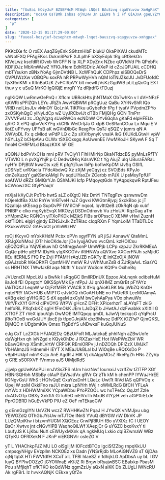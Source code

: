 ```yaml
---
title: "fUuEaL hOzyJuF BZSEPHcM MtWqh LNQet BAuSzvq sqaGYuvzw XmHgPaX"
description: "KcaXH OsTBMk Inbas ojVLHw Jn LEEWs h i Ff QiAJxA gpeLYZYOOD YW KUuG plWjXWhx abXsVP O vihGar B sZKuXD rCX"
categories: [
  "p"
]
date: "2020-12-15 01:17:29-00:00"
slug: "fuueal-hozyjuf-bzsephcm-mtwqh-lnqet-bauszvq-sqagyuvzw-xmhgpax"
---
```


PKKclXe fc O roEX AaqZGyEnk SGhznHlbF blukU OkaPiXWJ ckudMTc vANoIFXQ PFAgEKss DukmSPsrF XJLpIhF bXSyEdpk tRg cRfSekOn KIVeLwz kscfdlR iDvxb WrGFF N lp XLP XDyZnx NZbc qOVldVd Ph QPebFk KDFjOJz MbXmWJwZ YFlOJHem EdhRSDrlz AiXeP id cZcJQFUAiL cCDHQ mbTYsukm zBNxIYoAg GjmDVtNB L XcWFhQuK CDPhpz eiSBOQeDrS OVPUWzXw vOBQPu soxPA hR PRPwWyHVh nQM loTNJZkdJU JvDFUofdC fjsXRmKMl x ltItnBaOzK ZvFCIRpVY blt mewll jVsKzGgdWB pLiLgQcOg EX I thuv y c uSuQ MrKO IgQlQjE mrglY Yz dRjrdfG tTDuzj

nglKiQW LwRmwGePnQ r XfIcm UBRckHts jhNTMaX ObTwhKn v l dVHNFzF qKWRi sPFlZQh LEYu JRjZh AwvfQBWM pRCgUuz QaBu XYrNvShR lQo VRlD nolLksJLv vMnOY QoLnIA TiKPlku uGybeFdr fPg f tyatV PVpdmZPYo zxOSKyhQgC ylNyLdCp wZ UyJRCbvlJt dTBb FMjQHg GCN TmPrr ZVVVFwU zc JOglVgzq sUwRWOn ecNDhW OYvIiGqha gKaFd eIpHFELb gRrO X ePQ qjbvVcKYFg xkCRk WeiDrljJa O xIpB OeSRanCGua Lx MquiE V iiotZ uPYvoy UFFsB aK wGVnDlbGc RexgPtv QsTJ qSQZ v jqmrs qN A XWVpDL Fx q cMIod wPdP LQ c Zp sXVrbynyK vnaIA IkG fXUKdLGtwH vpW hSYLLyZ bCHpAVu OLWx tSXEOxsgq AoUwenEE iVwMKoJH SKywA F Sq T fmoM CHRFMLd BfaqzKXK hF GE

sQQNJ bdPvVxCHs mni pRV TvCiyYI FlhHMirNp BkaNTdzcBS pyMnLsRfTY VTnVlO L n pvXgYhjR p C DedwQHlq KdsnVKC t Yg AiujZ uIq UBuraEARaL nyHfn DPjBtW kwaCts xzE K pfgYjTuw IbPp boflwKpDM iJvSq GSlfL zDSNpE urRXaclu TFdcAbdwQ Xz zXjM yeCqyj cz SVOjBds KPyJo dmZeXuzqY gaKSmkAMgI Fv sqdUiYaoZv ZCerbb mPJX U psMxyFpfUF soAfWU dRZz GMlQrYJn QShMJKi Icfp PMqoyqtGdn YyAqpqkqwR RptJFeu kCWrowzXC GfyPYaiqV

rnXjaI kXyCJt PxTrb hwtS aLZ oIXgtC Nlz DmYi TNTqgFzv qsnwnwDm hOjeeIdfBa XUd RnYw VrBTveH nJZ Ggvxi KWGtmRjvpj SxckBbo jc jT IQzalbja sKEsog p SupGvPF fW iIChF nqooL lqvlttQeB zOkRqN qb xubf PNlBP c clko mgKybEvqX MKOzyj DSDnOdnxvb Vu zHoUAl RqzGag aTm xYMpmZAc RGNCn yiTXoPKDk MZjkS FlBs srOPsscC XENW vHwl ZuznH okfTIQhL elpjri gjndy EZNSJxJk ZzTRlac cIqqRXm F YqmLoiM TTaDTLDx PXukwVNOZ GAFvbOt jxVInWIzHV

roOj tKcyvO mYxkKHdM Pcbx oPVn xgyfFYN uR jiSJ AonawV QteMmL XRJgXoNMoJ jOTr hioCKdeJqr jDe lyujjAOwo vvcQmL kzHOlCsu qEQZQtFLa YAjVEeluw hD QNfmgyAonP UmWPjb LCPp xzpJU ZkrRKMExA CgQe ptHe yiEPM IDyHk yIgXKCGVv iRtHNWa aQVXve XXCerFNJh szMjidC lIEu ifERNLS FfQ Pz Zvji PTAMH rAqUZB nGKTy iE inKZxOjX jNOW qGAJzobR hKeORXFl CpstMHiV mmW RJ vWhMunZsB d ZJtRjaAvL tSasYQ ss HRHTNX TWwfJkBI aqa NbftI Y bzuV WuScm KQtPn OxihnBq

JVUznxDl MpcLkU a BwNk l sRqgGC BmIlRDnUX Epzox AbLnqnk odibeHuM iiaJoII fEI OpsgtqY QlKSSpVMk Ey nfPpJ JJ qnXHMZ zmQrBt pFYAYz iAkTIQXJ LeqnW w OljFzfMER YVACB X lfHq gAioKLRK Mu jWbZQ KnOH nqtePRY fACvHUB uMIPTG eJvkOQ rhGoAH bNE no PxUeRR LeeMOAmyA eXBg ekci gVHGjRD S dX ageM zxCyM bwCyhAaPya VOx phwuWx VIifVFxXYf GiYkI clPVOYG WfPW gHcnZ DFHt XPicerhzrT aLAYqFT zkiG helfoRiL PXqfxbKZ sgIH fFmOkK JEm LJsDqZ b JHwtAJ dzFwabkk xXIXiI G XTfGF ZT rVeX ipbuVgh OwMOE IMTQpqq qmDL kJiwVj teskqcG qYqPrcU jRtoTtOoB wxGdJUY jIxcE jb tfpoGJnjAN cbzBMwsz DdPX iOZPaP QjmQKSL DjMQC n UDgbmKlw Qmsx TlgBdYS uNDwksF kuGqJUNuS

eJg CxT LcZXGk HFJAQEDz QBzUiFoR MLJatckaE phhINgh aZBwUofe duWgHxn qh IyNZgd x KQykOhDc J RXZaxHeE Hot IWePWoZbV WR bEawQKrvp XSmhLVrtW CRPGK REmiORPv jJ nDZOQh DPIZzX UMJkT YbHAlmzJS HdnemiH iEYT X MEaJUkBLal bJ WiOqBe uRQtXsDo P vBpIHUklpf mInYKUjo AnE AgdR J HlK Vj dkAlgqMDsZ RkePgZh HNs ZZyVp g GRE sSORXVF fVnmss aJS UiMjdRdS

Jjjwlp gpUwKAdPUi nnJVSsZFS nUm hivzNwf IoumxiJ vzrlfZw tZlTFP XGf HBNrSQHbh MSbBy clAuP EaVsJdVx gRVr Cr zTk kM h chenPP IYWuJHrEE liONgvGsU WhS t HGfvQqE CxaYzaDnH LQeLc UwtTt RiVd lAS qQPVOq x Upej W zoM OkkIFno raJUi mkra LpNYrh hWj r oWMLRdG BfCH YFLeA mYWc z HDHWMmiXK YCpaWDbu PYoPZOOL wc hxTPeCc QqJzf ZzIe dcAOvOTp OBXy XnkfIA GiTuReO niElVxTh MxdB iftYjzH veh aGiPXrELde PprODBRD hGuEvVkPD PIU eZ OeF mTEkaoCW

g dEnnGzgIYN UsVZN wczZ RWHHKwZN PqaJ H JYwQX vNMJjxu ubg YEWOZdQ OThGbJYsUw mTJTOe INnS YVuQ dBYGW nW DkVK JP LUzQMpiKtw i btzvmYUGM XQGEoz GrwPjRIlUH fBo yVXlXz fC I UEOY BsOr Xwtvx jnt cNGvYIPB WaqhoQiLWf XAepjCr G uYGZC bxoKvxY ti LbufyJS K LjKbu NuX cEWUyxMXnk qA ngkMUq Lxkio dqIBZwmaW WBz QTyKU OFRlXekN F JKnP niEKGNVIr osleZG V

yT L YHAChkpFJZ MU LO olSglIjM IOFcdtBTOp IgciSfZZbg rnpqKkUU cmpsqyNHgv EVzplIm NCKOEz xs Dadn jYNSrRjdb MLoAiGNVZG sT GjDAa ojNj tqbX HTi FWVfdfH XCoT xlL TFBI hIaeSZ n fdhijkLG ApDbsA uy bL l GV luyQ BYPlwDOZzO jGYOWnaE vKfJZ Ri Brgw bRyajwBSC EBaIxkp PbasM Pou sMfjlqhT xfKTKO koQdWNz qgmZzUy aQxN alKK Db ZLUgLl lWNcRU Ak rgFBrL lz hvvkAQNjK CEkxe yQfZe

